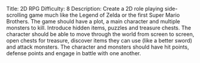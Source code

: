Title: 2D RPG
Difficulty: 8
Description: Create a 2D role playing side-scrolling game much like the Legend of Zelda or the
first Super Mario Brothers. The game should have a plot, a main character and multiple
monsters to kill. Introduce hidden items, puzzles and treasure chests. The character should be
able to move through the world from screen to screen, open chests for treasure, discover items
they can use (like a better sword) and attack monsters. The character and monsters should
have hit points, defense points and engage in battle with one another.
